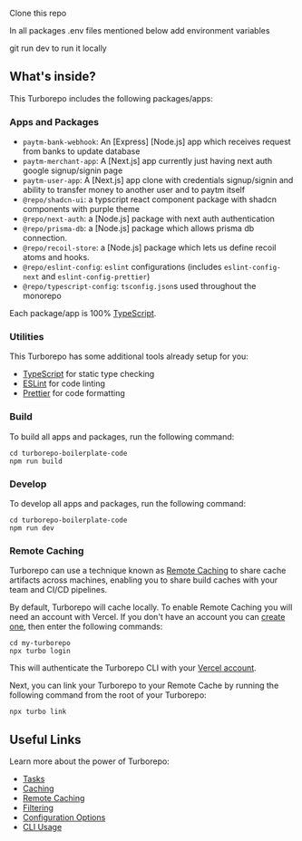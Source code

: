 Clone this repo

In all packages .env files mentioned below add environment variables

git run dev  to run it locally

## What's inside?

This Turborepo includes the following packages/apps:

### Apps and Packages

- `paytm-bank-webhook`: An [Express] [Node.js] app which receives request from banks to update database
- `paytm-merchant-app`: A [Next.js] app currently just having next auth google signup/signin page
- `paytm-user-app`: A [Next.js] app clone with credentials signup/signin and ability to transfer money to another user and to paytm itself
- `@repo/shadcn-ui`: a typscript react component package with shadcn components with purple theme
- `@repo/next-auth`: a [Node.js] package with next auth authentication
- `@repo/prisma-db`: a [Node.js] package which allows prisma db connection.
- `@repo/recoil-store`: a [Node.js] package which lets us define recoil atoms and hooks.
- `@repo/eslint-config`: `eslint` configurations (includes `eslint-config-next` and `eslint-config-prettier`)
- `@repo/typescript-config`: `tsconfig.json`s used throughout the monorepo

Each package/app is 100% [TypeScript](https://www.typescriptlang.org/).

### Utilities

This Turborepo has some additional tools already setup for you:

- [TypeScript](https://www.typescriptlang.org/) for static type checking
- [ESLint](https://eslint.org/) for code linting
- [Prettier](https://prettier.io) for code formatting

### Build

To build all apps and packages, run the following command:

```
cd turborepo-boilerplate-code
npm run build
```

### Develop

To develop all apps and packages, run the following command:

```
cd turborepo-boilerplate-code
npm run dev
```

### Remote Caching

Turborepo can use a technique known as [Remote Caching](https://turbo.build/repo/docs/core-concepts/remote-caching) to share cache artifacts across machines, enabling you to share build caches with your team and CI/CD pipelines.

By default, Turborepo will cache locally. To enable Remote Caching you will need an account with Vercel. If you don't have an account you can [create one](https://vercel.com/signup), then enter the following commands:

```
cd my-turborepo
npx turbo login
```

This will authenticate the Turborepo CLI with your [Vercel account](https://vercel.com/docs/concepts/personal-accounts/overview).

Next, you can link your Turborepo to your Remote Cache by running the following command from the root of your Turborepo:

```
npx turbo link
```

## Useful Links

Learn more about the power of Turborepo:

- [Tasks](https://turbo.build/repo/docs/core-concepts/monorepos/running-tasks)
- [Caching](https://turbo.build/repo/docs/core-concepts/caching)
- [Remote Caching](https://turbo.build/repo/docs/core-concepts/remote-caching)
- [Filtering](https://turbo.build/repo/docs/core-concepts/monorepos/filtering)
- [Configuration Options](https://turbo.build/repo/docs/reference/configuration)
- [CLI Usage](https://turbo.build/repo/docs/reference/command-line-reference)
